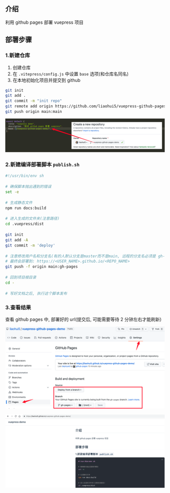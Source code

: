 ## 介绍

利用 github pages 部署 vuepress 项目

## 部署步骤

### 1.新建仓库

1. 创建仓库
2. 在 `.vitepress/config.js` 中设置 `base` 选项(和仓库名同名)
3. 在本地初始化项目并提交到 github

```sh
git init
git add .
git commit -m "init repo"
git remote add origin https://github.com/liaohui5/vuepress-github-pages-demo
git push origin main:main
```

![](https://raw.githubusercontent.com/liaohui5/images/main/images/202209302347575.png)

### 2.新建编译部署脚本 `publish.sh`

```sh
#!/usr/bin/env sh

# 确保脚本抛出遇到的错误
set -e

# 生成静态文件
npm run docs:build

# 进入生成的文件夹(注意路径)
cd .vuepress/dist

git init
git add -A
git commit -m 'deploy'

# 注意修改用户名和分支名(有的人默认分支是master而不是main, 远程的分支名必须是 gh-pages)
# 最终会部署到: https://<USER_NAME>.github.io/<REPO_NAME>
git push -f origin main:gh-pages

# 回到项目根目录
cd -

# 写好文档之后, 执行这个脚本发布
```

### 3.查看结果

查看 github pages 中, 部署好的 url(提交后, 可能需要等待 2 分钟左右才能刷新)

![](https://raw.githubusercontent.com/liaohui5/images/main/images/202210010022423.png)

![](https://raw.githubusercontent.com/liaohui5/images/main/images/202210010025323.png)
